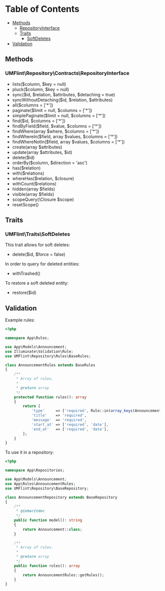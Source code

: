# Table of Contents
- [Methods](#methods)
    - [RepositoryInterface](#repository-interface)
    - [Traits](#traits)
        - [SoftDeletes](#soft-deletes)
- [Validation](#validation)        

## Methods <a name="methods"></a>

### UMFlint\Repository\Contracts\RepositoryInterface <a name="repository-interface"></a>
- lists($column, $key = null)
- pluck($column, $key = null)
- sync($id, $relation, $attributes, $detaching = true)
- syncWithoutDetaching($id, $relation, $attributes)
- all($columns = ['*'])
- paginate($limit = null, $columns = ['*'])
- simplePaginate($limit = null, $columns = ['*'])
- find($id, $columns = ['*'])
- findByField($field, $value, $columns = ['*'])
- findWhere(array $where, $columns = ['*'])
- findWhereIn($field, array $values, $columns = ['*'])
- findWhereNotIn($field, array $values, $columns = ['*'])
- create(array $attributes)
- update(array $attributes, $id)
- delete($id)
- orderBy($column, $direction = 'asc')
- has($relation)
- with($relations)
- whereHas($relation, $closure)
- withCount($relations)
- hidden(array $fields)
- visible(array $fields)
- scopeQuery(\Closure $scope)
- resetScope()

## Traits <a name="traits"></a>

### UMFlint\Traits\SoftDeletes <a name="soft-deletes"></a>
This trait allows for soft deletes:
- delete($id, $force = false)

In order to query for deleted entities:
- withTrashed()

To restore a soft deleted entity:
- restore($id)

## Validation <a name="validation"></a>
Example rules:
```php
<?php

namespace App\Rules;

use App\Models\Announcement;
use Illuminate\Validation\Rule;
use UMFlint\Repository\Rules\BaseRules;

class AnnouncementRules extends BaseRules
{
    /**
     * Array of rules.
     *
     * @return array
     */
    protected function rules(): array
    {
        return [
            'type'     => ['required', Rule::in(array_keys(Announcement::$types))],
            'title'    => 'required',
            'message'  => 'required',
            'start_at' => ['required', 'date'],
            'end_at'   => ['required', 'date'],
        ];
    }
}
```

To use it in a repository:
```php
<?php

namespace App\Repositories;

use App\Models\Announcement;
use App\Rules\AnnouncementRules;
use UMFlint\Repository\BaseRepository;

class AnnouncementRepository extends BaseRepository
{
    /**
     * @inheritdoc
     */
    public function model(): string
    {
        return Announcement::class;
    }

    /**
     * Array of rules.
     *
     * @return array
     */
    public function rules(): array
    {
        return AnnouncementRules::getRules();
    }
}
```